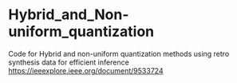 # Hybrid_and_Non-uniform_quantization
Code for Hybrid and non-uniform quantization methods using retro synthesis data for efficient inference https://ieeexplore.ieee.org/document/9533724
